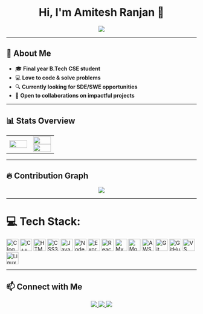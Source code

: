 <h1 align="center">Hi, I'm Amitesh Ranjan 👋</h1>

<p align="center">
  <img src="https://readme-typing-svg.herokuapp.com?font=Fira+Code&size=22&pause=1000&center=true&vCenter=true&width=435&lines=Final+Year+B.Tech+CSE+Student;Passionate+Programmer" />
</p>

---

## 🚀 About Me  
- 🎓 **Final year B.Tech CSE student**  
- 💻 **Love to code & solve problems**    
- 🔍 **Currently looking for SDE/SWE opportunities**  
- 🤝 **Open to collaborations on impactful projects**

---

## 📊 Stats Overview  
<table align="center">
  <tr>
    <td width="48%">
      <a href="https://leetcode.com/AmiteshRanjan/" target="_blank">
        <img src="https://leetcard.jacoblin.cool/AmiteshRanjan?theme=dark&font=Nunito&ext=contest" width="100%"/>
      </a>
    </td>
    <td width="48%">
      <img src="https://github-readme-stats.vercel.app/api?username=AmiteshRanjan24&show_icons=true&theme=dark&hide_border=true" width="100%"/>
      <img src="https://github-readme-stats.vercel.app/api/top-langs/?username=AmiteshRanjan24&layout=compact&theme=dark&hide_border=true" width="100%">
    </td>

  </tr>
</table>

<!--<p align="center">  
 <img src="https://github-readme-streak-stats.herokuapp.com/?user=AmiteshRanjan24&theme=dark&hide_border=true" width="100%"> 
</p> -->

---

## 🔥 Contribution Graph  
<p align="center">
  <img src="https://github-readme-activity-graph.vercel.app/graph?username=AmiteshRanjan24&theme=github-dark&hide_border=true" />
</p>

---

# 💻 Tech Stack:

<div align="left">
  <!-- Languages -->
  <img src="https://img.shields.io/badge/-C-00599C?style=for-the-badge&logo=c&logoColor=black" height="32" alt="C logo" />
  <img src="https://img.shields.io/badge/-C++-00599C?style=for-the-badge&logo=cplusplus&logoColor=white" height="32" alt="C++ logo" />
  <img src="https://img.shields.io/badge/-HTML5-E34F26?style=for-the-badge&logo=html5&logoColor=white" height="32" alt="HTML5 logo" />
  <img src="https://img.shields.io/badge/-CSS3-1572B6?style=for-the-badge&logo=css&logoColor=white" height="32" alt="CSS3 logo" />
  <img src="https://img.shields.io/badge/-JavaScript-F7DF1E?style=for-the-badge&logo=javascript&logoColor=black" height="32" alt="JavaScript logo" />

  <!-- Frameworks & Libraries -->
  <img src="https://img.shields.io/badge/-Node.js-339933?style=for-the-badge&logo=node.js&logoColor=white" height="32" alt="Node.js logo" />
  <img src="https://img.shields.io/badge/-Express-000000?style=for-the-badge&logo=express&logoColor=white" height="32" alt="Express logo" />
  <img src="https://img.shields.io/badge/-React-61DAFB?style=for-the-badge&logo=react&logoColor=black" height="32" alt="React logo" />

  <!-- Databases -->
  <img src="https://img.shields.io/badge/-MySQL-4479A1?style=for-the-badge&logo=mysql&logoColor=white" height="32" alt="MySQL logo" />
  <img src="https://img.shields.io/badge/-MongoDB-47A248?style=for-the-badge&logo=mongodb&logoColor=white" height="32" alt="MongoDB logo" />

  <!-- Cloud & DevOps -->
  <img src="https://img.shields.io/badge/-AWS-232F3E?style=for-the-badge&logo=amazonaws&logoColor=white" height="32" alt="AWS logo" />

  <!-- Tools -->
  <img src="https://img.shields.io/badge/-Git-F05032?style=for-the-badge&logo=git&logoColor=white" height="32" alt="Git logo" />
  <img src="https://img.shields.io/badge/-GitHub-181717?style=for-the-badge&logo=github&logoColor=white" height="32" alt="GitHub logo" />
  <img src="https://img.shields.io/badge/-VSCode-007ACC?style=for-the-badge&logo=visual-studio-code&logoColor=white" height="32" alt="VS Code logo" />
  <img src="https://img.shields.io/badge/-Linux-FCC624?style=for-the-badge&logo=linux&logoColor=black" height="32" alt="Linux logo" />
</div>






---

## 📫 Connect with Me  
<p align="center">
  <a href="https://www.linkedin.com/in/amitesh-ranjan-089806279" target="_blank">
    <img src="https://img.shields.io/badge/LinkedIn-0A66C2?style=for-the-badge&logo=linkedin&logoColor=white" />
  </a>
  <a href="mailto:your-amiteshranjan5524@gmail.com">
    <img src="https://img.shields.io/badge/Email-D14836?style=for-the-badge&logo=gmail&logoColor=white" />
  </a>
  <a href="https://www.github.com/AmiteshRanjan24">
    <img src="https://img.shields.io/badge/GitHub-100000?style=for-the-badge&logo=github&logoColor=white" />
  </a>
</p>  
